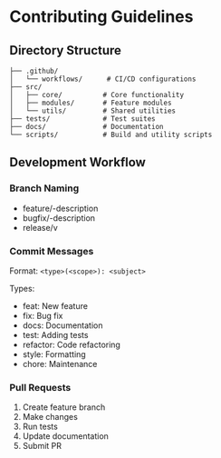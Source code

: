 # Contributing Guidelines

## Directory Structure
```
├── .github/
│   └── workflows/      # CI/CD configurations
├── src/
│   ├── core/          # Core functionality
│   ├── modules/       # Feature modules
│   └── utils/         # Shared utilities
├── tests/             # Test suites
├── docs/              # Documentation
└── scripts/           # Build and utility scripts
```

## Development Workflow

### Branch Naming
- feature/<issue-id>-description
- bugfix/<issue-id>-description
- release/v<version>

### Commit Messages
Format: `<type>(<scope>): <subject>`

Types:
- feat: New feature
- fix: Bug fix
- docs: Documentation
- test: Adding tests
- refactor: Code refactoring
- style: Formatting
- chore: Maintenance

### Pull Requests
1. Create feature branch
2. Make changes
3. Run tests
4. Update documentation
5. Submit PR
